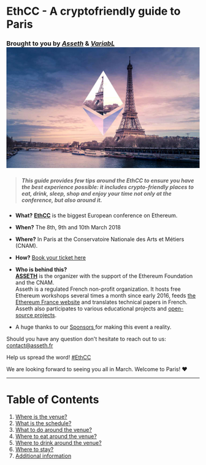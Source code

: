 # EthCC - A cryptofriendly guide to Paris

### Brought to you by _[_Asseth_](http://www.asseth.fr/)_ & [_VariabL_](https://variabl.io/)![](/assets/banner.jpg)

> ##### This guide provides few tips around the EthCC to ensure you have the best experience possible: it includes crypto-friendly places to eat, drink, sleep, shop and enjoy your time not only at the conference, but also around it.

* **What?** [**EthCC**](http://ethcc.io/) is the biggest European conference on Ethereum.

* **When?** The 8th, 9th and 10th March 2018

* **Where?** In Paris at the Conservatoire Nationale des Arts et Métiers \(CNAM\).

* **How?** [Book your ticket here](https://www.weezevent.com/ethereum-community-conference)

* **Who is behind this?**  
  [**ASSETH**](https://www.asseth.fr/en/home/) is the organizer with the support of the Ethereum Foundation and the CNAM.  
  Asseth is a regulated French non-profit organization. It hosts free Ethereum workshops several times a month since early 2016, feeds [the Ethereum France website](https://www.ethereum-france.com/) and translates technical papers in French. Asseth also participates to various educational projects and [open-source projects](https://github.com/asset/).

* A huge thanks to our [Sponsors ](/sponsors.md)for making this event a reality.

Should you have any question don't hesitate to reach out to us: [contact@asseth.fr](https://www.gitbook.com/book/nsexer/ethcc-guide/edit#)

Help us spread the word! [\#EthCC](https://twitter.com/search?q=%23Ethcc&src=typd)

We are looking forward to seeing you all in March. Welcome to Paris! ♥

---

# Table of Contents

1. [Where is the venue?](/where-is-the-venue.md)
2. [What is the schedule?](/what-is-the-schedule.md)
3. [What to do around the venue?](/first-question.md)
4. [Where to eat around the venue?](/second-question.md)
5. [Where to drink around the venue?](/where-to-drink.md)
6. [Where to stay?](/where-to-stay.md)
7. [Additional information](/additional-information.md)



